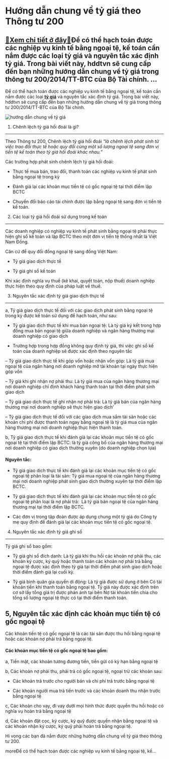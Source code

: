 Hướng dẫn chung về tỷ giá theo Thông tư 200
===========================================

[:gift:Xem chi tiết ở đây:gift:](https://hddtvn.com/huong-dan-chung-ve-ty-gia-theo-thong-tu-200/)Để có thể hạch toán được các nghiệp vụ kinh tế bằng ngoại tệ, kế toán cần nắm được các loại tỷ giá và nguyên tắc xác định tỷ giá. Trong bài viết này, hddtvn sẽ cung cấp đến bạn những hướng dẫn chung về tỷ giá trong thông tư 200/2014/TT-BTC của Bộ Tài chính. …
-------------------------------------------------------------------------------------------------------------------------------------------------------------------------------------------------------------------------------------------------------------------

Để có thể hạch toán được các nghiệp vụ kinh tế bằng ngoại tệ, kế toán cần nắm được các loại **[tỷ giá](#)** và nguyên tắc xác định tỷ giá. Trong bài viết này, hddtvn sẽ cung cấp đến bạn những hướng dẫn chung về tỷ giá trong thông tư 200/2014/TT-BTC của Bộ Tài chính.


![hướng dẫn chung về tỷ giá](https://hddtvn.com/wp-content/uploads/2021/01/tỷ-giá-đô.jpg)


1. Chênh lệch tỷ giá hối đoái là gì?
------------------------------------


Theo Thông tư 200, Chênh lệch tỷ giá hối đoái *“là chênh lệch phát sinh từ việc trao đổi thực tế hoặc quy đổi cùng một số lượng ngoại tệ sang đơn vị tiền tệ kế toán theo tỷ giá hối đoái khác nhau.”*


Các trường hợp phát sinh chênh lệch tỷ giá hối đoái:




* Thực tế mua bán, trao đổi, thanh toán các nghiệp vụ kinh tế phát sinh bằng ngoại tệ trong kỳ

* Đánh giá lại các khoản mục tiền tệ có gốc ngoại tệ tại thời điểm lập BCTC

* Chuyển đổi báo cáo tài chính được lập bằng ngoại tệ sang đơn vị tiền tệ kế toán.



2. Các loại tỷ giá hối đoái sử dụng trong kế toán
-------------------------------------------------


Các doanh nghiệp có nghiệp vụ kinh tế phát sinh bằng ngoại tệ phải thực hiện ghi sổ kế toán và lập BCTC theo một đơn vị tiền tệ thống nhất là Việt Nam Đồng.


Căn cứ để quy đổi đồng ngoại tệ sang đồng Việt Nam:




* Tỷ giá giao dịch thực tế

* Tỷ giá ghi sổ kế toán



Khi xác định nghĩa vụ thuế (kê khai, quyết toán, nộp thuế) doanh nghiệp thực hiện theo quy định của pháp luật về thuế.


3. Nguyên tắc xác định tỷ giá giao dịch thực tế
-----------------------------------------------


a, Tỷ giá giao dịch thực tế đối với các giao dịch phát sinh bằng ngoại tệ trong kỳ được kế toán sử dụng để hạch toán, như sau:




* Tỷ giá giao dịch thực tế khi mua bán ngoại tệ: Là tỷ giá ký kết trong hợp đồng mua bán ngoại tệ giữa doanh nghiệp và ngân hàng thương mại doanh nghiệp có giao dịch

* Trường hợp trong hợp đồng không quy định tỷ giá, thì việc ghi sổ kế toán của doanh nghiệp sẽ được xác định theo nguyên tắc



– Tỷ giá giao dịch thực tế khi góp vốn hoặc nhận vốn góp: Là tỷ giá mua ngoại tệ của ngân hàng nơi doanh nghiệp mở tài khoản tại ngày thực hiện góp vốn


– Tỷ giá khi ghi nhận nợ phải thu: Là tỷ giá mua của ngân hàng thương mại nơi doanh nghiệp chỉ định khách hàng thanh toán tại thời điểm phát sinh giao dịch


– Tỷ giá giao dịch thực tế ghi nhận nợ phải trả: Là tỷ giá bán của ngân hàng thương mại nơi doanh nghiệp sẽ thực hiện giao dịch’


– Tỷ giá giao dịch thực tế đối với các giao dịch mua sắm tài sản hoặc các khoản chi phí được thanh toán ngay bằng ngoại tệ là tỷ giá mua của ngân hàng thương mại nơi doanh nghiệp thực hiện thanh toán.


b, Tỷ giá giao dịch thực tế khi đánh giá lại các khoản mục tiền tệ có gốc ngoại tệ tại thời điểm lập BCTC: là tỷ giá công bố của ngân hàng thương mại nơi doanh nghiệp có giao dịch thường xuyên (do doanh nghiệp chọn lựa)


#### Nguyên tắc:




* Tỷ giá giao dịch thực tế khi đánh giá lại các khoản mục tiền tệ có gốc ngoại tệ phân loại là tài sản: Tỷ giá mua ngoại tệ của ngân hàng thương mại nơi doanh nghiệp phát sinh giao dịch thường xuyên tại thời điểm lập BCTC.

* Tỷ giá giao dịch thực tế khi đánh giá lại các khoản mục tiền tệ có gốc ngoại tệ phân loại là nợ phải trả:  Là tỷ giá bán ngoại tệ của ngân hàng thương mại tại thời điểm lập BCTC.

* Các đơn vị trong tập đoàn được áp dụng chung một tỷ giá do Công ty mẹ quy định để đánh giá lại các khoản mục tiền tệ có gốc ngoại tệ.



4. Nguyên tắc xác định tỷ giá ghi sổ
------------------------------------


Tỷ giá ghi sổ bao gồm:




* Tỷ giá ghi sổ đích danh: Là tỷ giá khi thu hồi các khoản nợ phải thu, các khoản ký cược, ký quỹ hoặc thanh toán các khoản nợ phải trả bằng ngoại tệ được xác định theo tỷ giá tại thời điểm phát sinh giao dịch hoặc thời điểm đánh giá lại cuối kỳ.

* Tỷ giá bình quân gia quyền di động: Là tỷ giá được sử dụng ở bên Có tài khoản tiền khi thanh toán bằng ngoại tệ. Tỷ giá này được xác định trên cơ sở lấy tổng giá trị được phản ánh tại bên Nợ tài khoản tiền chia cho tổng số lượng ngoại tệ thực có tại thời điểm thanh toán.



5, Nguyên tắc xác định các khoản mục tiền tệ có gốc ngoại tệ
------------------------------------------------------------


Các khoản tiền tệ có gốc ngoại tệ là các tài sản được thu hồi bằng ngoại tệ hoặc các khoản nợ phải trả bằng ngoại tệ.


#### Các khoản mục tiền tệ có gốc ngoại tệ bao gồm:


a, Tiền mặt, các khoản tương đương tiền, tiền gửi có kỳ hạn bằng ngoại tệ


b, Các khoản nợ phải thu, phải trả có gốc ngoại tệ, ngoại trừ các khoản sau:




* Các khoản trả trước cho người bán và chi phí trả trước bằng ngoại tệ

* Các khoản người mua trả tiền trước và các khoản doanh thu nhận trước bằng ngoại tệ



c, Các khoản cho vay, đi vay dưới mọi hình thức được quyền thu hồi hoặc có nghĩa vụ hoàn trả bằng ngoại tệ


d, Các khoản đặt cọc, ký cược, ký quỹ được quyền nhận bằng ngoại tệ và các khoản nhận ký cược, ký quỹ phải hoàn trả bằng ngoại tệ.


Hi vọng các bạn đã nắm được những hướng dẫn chung về tỷ giá theo thông tư 200.



moreĐể có thể hạch toán được các nghiệp vụ kinh tế bằng ngoại tệ, kế…

